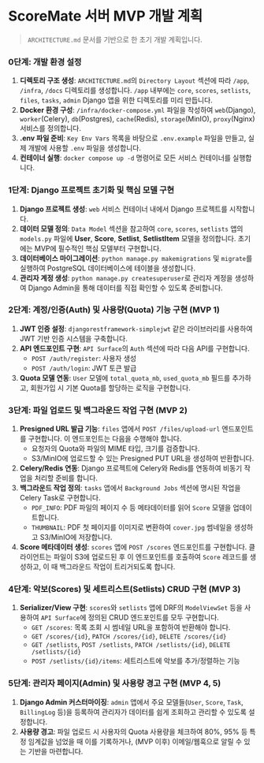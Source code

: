 # ScoreMate 서버 MVP 개발 계획

> `ARCHITECTURE.md` 문서를 기반으로 한 초기 개발 계획입니다.

### 0단계: 개발 환경 설정
1.  **디렉토리 구조 생성**: `ARCHITECTURE.md`의 `Directory Layout` 섹션에 따라 `/app`, `/infra`, `/docs` 디렉토리를 생성합니다. `/app` 내부에는 `core`, `scores`, `setlists`, `files`, `tasks`, `admin` Django 앱을 위한 디렉토리를 미리 만듭니다.
2.  **Docker 환경 구성**: `/infra/docker-compose.yml` 파일을 작성하여 `web`(Django), `worker`(Celery), `db`(Postgres), `cache`(Redis), `storage`(MinIO), `proxy`(Nginx) 서비스를 정의합니다.
3.  **.env 파일 준비**: `Key Env Vars` 목록을 바탕으로 `.env.example` 파일을 만들고, 실제 개발에 사용할 `.env` 파일을 생성합니다.
4.  **컨테이너 실행**: `docker compose up -d` 명령어로 모든 서비스 컨테이너를 실행합니다.

### 1단계: Django 프로젝트 초기화 및 핵심 모델 구현
1.  **Django 프로젝트 생성**: `web` 서비스 컨테이너 내에서 Django 프로젝트를 시작합니다.
2.  **데이터 모델 정의**: `Data Model` 섹션을 참고하여 `core`, `scores`, `setlists` 앱의 `models.py` 파일에 **User**, **Score**, **Setlist**, **SetlistItem** 모델을 정의합니다. 초기에는 MVP에 필수적인 핵심 모델부터 구현합니다.
3.  **데이터베이스 마이그레이션**: `python manage.py makemigrations` 및 `migrate`를 실행하여 PostgreSQL 데이터베이스에 테이블을 생성합니다.
4.  **관리자 계정 생성**: `python manage.py createsuperuser`로 관리자 계정을 생성하여 Django Admin을 통해 데이터를 직접 확인할 수 있도록 준비합니다.

### 2단계: 계정/인증(Auth) 및 사용량(Quota) 기능 구현 (MVP 1)
1.  **JWT 인증 설정**: `djangorestframework-simplejwt` 같은 라이브러리를 사용하여 JWT 기반 인증 시스템을 구축합니다.
2.  **API 엔드포인트 구현**: `API Surface`의 `Auth` 섹션에 따라 다음 API를 구현합니다.
    *   `POST /auth/register`: 사용자 생성
    *   `POST /auth/login`: JWT 토큰 발급
3.  **Quota 모델 연동**: `User` 모델에 `total_quota_mb`, `used_quota_mb` 필드를 추가하고, 회원가입 시 기본 Quota를 할당하는 로직을 구현합니다.

### 3단계: 파일 업로드 및 백그라운드 작업 구현 (MVP 2)
1.  **Presigned URL 발급 기능**: `files` 앱에서 `POST /files/upload-url` 엔드포인트를 구현합니다. 이 엔드포인트는 다음을 수행해야 합니다.
    *   요청자의 Quota와 파일의 MIME 타입, 크기를 검증합니다.
    *   S3/MinIO에 업로드할 수 있는 Presigned PUT URL을 생성하여 반환합니다.
2.  **Celery/Redis 연동**: Django 프로젝트에 Celery와 Redis를 연동하여 비동기 작업을 처리할 준비를 합니다.
3.  **백그라운드 작업 정의**: `tasks` 앱에서 `Background Jobs` 섹션에 명시된 작업을 Celery Task로 구현합니다.
    *   `PDF_INFO`: PDF 파일의 페이지 수 등 메타데이터를 읽어 `Score` 모델을 업데이트합니다.
    *   `THUMBNAIL`: PDF 첫 페이지를 이미지로 변환하여 `cover.jpg` 썸네일을 생성하고 S3/MinIO에 저장합니다.
4.  **Score 메타데이터 생성**: `scores` 앱에 `POST /scores` 엔드포인트를 구현합니다. 클라이언트는 파일이 S3에 업로드된 후 이 엔드포인트를 호출하여 `Score` 레코드를 생성하고, 이 때 백그라운드 작업이 트리거되도록 합니다.

### 4단계: 악보(Scores) 및 세트리스트(Setlists) CRUD 구현 (MVP 3)
1.  **Serializer/View 구현**: `scores`와 `setlists` 앱에 DRF의 `ModelViewSet` 등을 사용하여 `API Surface`에 정의된 CRUD 엔드포인트를 모두 구현합니다.
    *   `GET /scores`: 목록 조회 시 썸네일 URL을 포함하여 반환해야 합니다.
    *   `GET /scores/{id}`, `PATCH /scores/{id}`, `DELETE /scores/{id}`
    *   `GET /setlists`, `POST /setlists`, `PATCH /setlists/{id}`, `DELETE /setlists/{id}`
    *   `POST /setlists/{id}/items`: 세트리스트에 악보를 추가/정렬하는 기능

### 5단계: 관리자 페이지(Admin) 및 사용량 경고 구현 (MVP 4, 5)
1.  **Django Admin 커스터마이징**: `admin` 앱에서 주요 모델들(`User`, `Score`, `Task`, `BillingLog` 등)을 등록하여 관리자가 데이터를 쉽게 조회하고 관리할 수 있도록 설정합니다.
2.  **사용량 경고**: 파일 업로드 시 사용자의 Quota 사용량을 체크하여 80%, 95% 등 특정 임계값을 넘었을 때 이를 기록하거나, (MVP 이후) 이메일/웹훅으로 알릴 수 있는 기반을 마련합니다.
